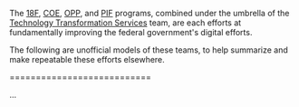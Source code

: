 The [18F](https://18f.gsa.gov), [COE](https://coe.gsa.gov/), [OPP](https://www.gsa.gov/about-us/organization/federal-acquisition-service/technology-transformation-services/office-of-products-and-programs), and [PIF](https://presidentialinnovationfellows.gov/) programs, combined under the umbrella of the [Technology Transformation Services](https://www.gsa.gov/about-us/organization/federal-acquisition-service/technology-transformation-services) team, are each efforts at fundamentally improving the federal government's digital efforts.  

The following are unofficial models of these teams, to help summarize and make repeatable these efforts elsewhere.  

===========================

...
